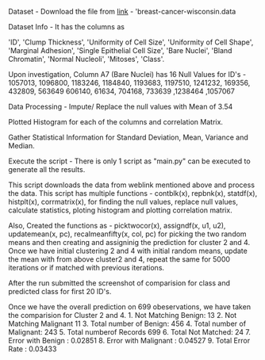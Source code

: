Dataset - 
Download the file from [link](https://archive.ics.uci.edu/ml/machine-learning-databases/breast-cancer-wisconsin/') -  'breast-cancer-wisconsin.data

Dataset Info - It has the columns as 

'ID', 'Clump Thickness', 'Uniformity of Cell Size', 'Uniformity of Cell Shape', 'Marginal Adhesion', 
 'Single Epithelial Cell Size', 'Bare Nuclei', 'Bland Chromatin', 'Normal Nucleoli', 'Mitoses', 
'Class'. 

Upon investigation, Column A7 (Bare Nuclei) has 16 Null Values for ID's  - 
          1057013, 1096800, 1183246, 1184840, 1193683, 1197510, 1241232, 169356, 432809, 563649
          606140, 61634, 704168, 733639 ,1238464 ,1057067          

Data Processing - Impute/ Replace the null values with Mean of 3.54

Plotted Histogram for each of the columns and correlation Matrix.

Gather Statistical Information for Standard Deviation, Mean, Variance and Median.

Execute the script - 
          There is only 1 script as "main.py" can be executed to generate all the results. 

This script downloads the data from weblink mentioned above and process the data. This script has multiple functions - contblk(x), repbnk(x), statdf(x), histplt(x), corrmatrix(x), for finding the null values, replace null values, calculate statistics, ploting histogram and plotting correlation matrix.

Also, Created the functions as - 
          picktwocor(x), assigndf(x, u1, u2), updatemean(x, pc), recalmeanfifty(x, col, pc) for
          picking the two random means and then creating and assigninig the prediction for cluster 2 and 4. 
          Once we have initial clustering 2 and 4 with initial random means, update the mean with from above cluster2 and 4, repeat the           same for 5000 iterations or if matched with previous iterations.

After the run submitted the screenshot of comparision for class and predicted class for first 20 ID's.

Once we have the overall prediction on 699 obeservations, we have taken the comparision for Cluster 2 and 4.
          1. Not Matching Benign: 13
          2. Not Matching Malignant 11
          3. Total number of Benign: 456
          4. Total number of Malignant: 243
          5. Total numberof Records 699
          6. Total Not Matched: 24
          7. Error with Benign : 0.02851
          8. Error with Malignant : 0.04527
          9. Total Error Rate : 0.03433
